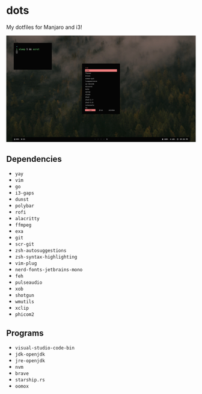 # dots

My dotfiles for Manjaro and i3!

![Screenshot](./.config/images/ss.png)

## Dependencies

- `yay`
- `vim`
- `go`
- `i3-gaps`
- `dunst`
- `polybar`
- `rofi`
- `alacritty`
- `ffmpeg`
- `exa`
- `git`
- `scr-git`
- `zsh-autosuggestions`
- `zsh-syntax-highlighting`
- `vim-plug`
- `nerd-fonts-jetbrains-mono`
- `feh`
- `pulseaudio`
- `xob`
- `shotgun`
- `wmutils`
- `xclip`
- `phicom2`

## Programs

- `visual-studio-code-bin`
- `jdk-openjdk`
- `jre-openjdk`
- `nvm`
- `brave`
- `starship.rs`
- `oomox`
